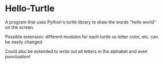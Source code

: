 # Hello-Turtle
A program that uses Python's turtle library to draw the words "hello world" on the screen.

Possible extension: different modules for each turtle so letter color, etc. can be easily changed.

Could also be extended to write out all letters in the alphabet and even punctuation!
